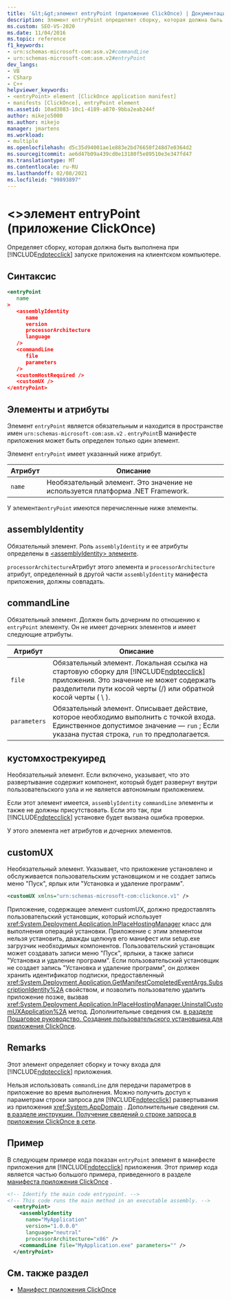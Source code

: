 ```yaml
---
title: '&lt;&gt;элемент entryPoint (приложение ClickOnce) | Документация Майкрософт'
description: Элемент entryPoint определяет сборку, которая должна быть выполнена при запуске этого приложения ClickOnce на клиентском компьютере.
ms.custom: SEO-VS-2020
ms.date: 11/04/2016
ms.topic: reference
f1_keywords:
- urn:schemas-microsoft-com:asm.v2#commandLine
- urn:schemas-microsoft-com:asm.v2#entryPoint
dev_langs:
- VB
- CSharp
- C++
helpviewer_keywords:
- <entryPoint> element [ClickOnce application manifest]
- manifests [ClickOnce], entryPoint element
ms.assetid: 10ad3083-10c1-4189-a870-9bba2eab244f
author: mikejo5000
ms.author: mikejo
manager: jmartens
ms.workload:
- multiple
ms.openlocfilehash: d5c35d94001ae1e883e2bd76650f248d7e0364d2
ms.sourcegitcommit: ae6d47b09a439cd0e13180f5e89510e3e347fd47
ms.translationtype: MT
ms.contentlocale: ru-RU
ms.lasthandoff: 02/08/2021
ms.locfileid: "99893897"
---
```

# <a name="ltentrypointgt-element-clickonce-application"></a>&lt;&gt;элемент entryPoint (приложение ClickOnce)
Определяет сборку, которая должна быть выполнена при [!INCLUDE[ndptecclick](../deployment/includes/ndptecclick_md.md)] запуске приложения на клиентском компьютере.

## <a name="syntax"></a>Синтаксис

```xml
<entryPoint
   name
>
   <assemblyIdentity
      name
      version
      processorArchitecture
      language
   />
   <commandLine
      file
      parameters
   />
   <customHostRequired />
   <customUX />
</entryPoint>
```

## <a name="elements-and-attributes"></a>Элементы и атрибуты
 Элемент `entryPoint` является обязательным и находится в пространстве имен `urn:schemas-microsoft-com:asm.v2` . `entryPoint`В манифесте приложения может быть определен только один элемент.

 Элемент `entryPoint` имеет указанный ниже атрибут.

|Атрибут|Описание|
|---------------|-----------------|
|`name`|Необязательный элемент. Это значение не используется платформа .NET Framework.|

 У элемента`entryPoint` имеются перечисленные ниже элементы.

## <a name="assemblyidentity"></a>assemblyIdentity
 Обязательный элемент. Роль `assemblyIdentity` и ее атрибуты определены в [ \<assemblyIdentity> элементе](../deployment/assemblyidentity-element-clickonce-application.md).

 `processorArchitecture`Атрибут этого элемента и `processorArchitecture` атрибут, определенный в другой части `assemblyIdentity` манифеста приложения, должны совпадать.

## <a name="commandline"></a>commandLine
 Обязательный элемент. Должен быть дочерним по отношению к `entryPoint` элементу. Он не имеет дочерних элементов и имеет следующие атрибуты.

| Атрибут | Описание |
|--------------| - |
| `file` | Обязательный элемент. Локальная ссылка на стартовую сборку для [!INCLUDE[ndptecclick](../deployment/includes/ndptecclick_md.md)] приложения. Это значение не может содержать разделители пути косой черты (/) или обратной косой черты ( \\ ). |
| `parameters` | Обязательный элемент. Описывает действие, которое необходимо выполнить с точкой входа. Единственное допустимое значение — `run` ; Если указана пустая строка, `run` то предполагается. |

## <a name="customhostrequired"></a>кустомхострекуиред
 Необязательный элемент. Если включено, указывает, что это развертывание содержит компонент, который будет развернут внутри пользовательского узла и не является автономным приложением.

 Если этот элемент имеется, `assemblyIdentity` `commandLine` элементы и также не должны присутствовать. Если это так, при [!INCLUDE[ndptecclick](../deployment/includes/ndptecclick_md.md)] установке будет вызвана ошибка проверки.

 У этого элемента нет атрибутов и дочерних элементов.

## <a name="customux"></a>customUX
 Необязательный элемент. Указывает, что приложение установлено и обслуживается пользовательским установщиком и не создает запись меню "Пуск", ярлык или "Установка и удаление программ".

```xml
<customUX xmlns="urn:schemas-microsoft-com:clickonce.v1" />
```

 Приложение, содержащее элемент customUX, должно предоставлять пользовательский установщик, который использует <xref:System.Deployment.Application.InPlaceHostingManager> класс для выполнения операций установки. Приложение с этим элементом нельзя установить, дважды щелкнув его манифест или setup.exe загрузчик необходимых компонентов. Пользовательский установщик может создавать записи меню "Пуск", ярлыки, а также записи "Установка и удаление программ". Если пользовательский установщик не создает запись "Установка и удаление программ", он должен хранить идентификатор подписки, предоставленный <xref:System.Deployment.Application.GetManifestCompletedEventArgs.SubscriptionIdentity%2A> свойством, и позволить пользователю удалить приложение позже, вызвав <xref:System.Deployment.Application.InPlaceHostingManager.UninstallCustomUXApplication%2A> метод. Дополнительные сведения см. [в разделе Пошаговое руководство. Создание пользовательского установщика для приложения ClickOnce](../deployment/walkthrough-creating-a-custom-installer-for-a-clickonce-application.md).

## <a name="remarks"></a>Remarks
 Этот элемент определяет сборку и точку входа для [!INCLUDE[ndptecclick](../deployment/includes/ndptecclick_md.md)] приложения.

 Нельзя использовать `commandLine` для передачи параметров в приложение во время выполнения. Можно получить доступ к параметрам строки запроса для [!INCLUDE[ndptecclick](../deployment/includes/ndptecclick_md.md)] развертывания из приложения <xref:System.AppDomain> . Дополнительные сведения см. [в разделе инструкции. Получение сведений о строке запроса в приложении ClickOnce в сети](../deployment/how-to-retrieve-query-string-information-in-an-online-clickonce-application.md).

## <a name="example"></a>Пример
 В следующем примере кода показан `entryPoint` элемент в манифесте приложения для [!INCLUDE[ndptecclick](../deployment/includes/ndptecclick_md.md)] приложения. Этот пример кода является частью большого примера, приведенного в разделе [манифеста приложения ClickOnce](../deployment/clickonce-application-manifest.md) .

```xml
<!-- Identify the main code entrypoint. -->
<!-- This code runs the main method in an executable assembly. -->
  <entryPoint>
    <assemblyIdentity
      name="MyApplication"
      version="1.0.0.0"
      language="neutral"
      processorArchitecture="x86" />
    <commandLine file="MyApplication.exe" parameters="" />
  </entryPoint>
```

## <a name="see-also"></a>См. также раздел
- [Манифест приложения ClickOnce](../deployment/clickonce-application-manifest.md)
